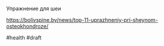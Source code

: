 Упражнение для шеи

https://bolivspine.by/news/top-11-uprazhneniy-pri-sheynom-osteokhondroze/

#health
#draft